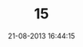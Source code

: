 ---
layout: post
title:  "15"
date: 21-08-2013 16:44:15
categories: jekyll update
language: 'ru'
image: 015.png
---